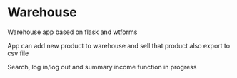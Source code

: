 # Warehouse

Warehouse app based on flask and wtforms

App can add new product to warehouse and sell that product also export to csv file

Search, log in/log out and summary income  function in progress 
